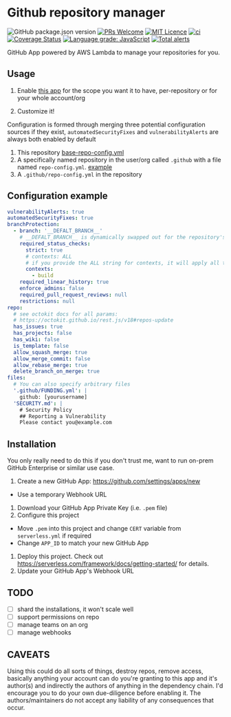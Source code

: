 # Github repository manager

![GitHub package.json version](https://img.shields.io/github/package-json/v/chrisns/repomanager)
[![PRs Welcome](https://img.shields.io/badge/PRs-welcome-brightgreen.svg?style=flat-square)](http://makeapullrequest.com)
[![MIT Licence](https://badges.frapsoft.com/os/mit/mit.png?v=103)](./LICENSE)
[![ci](https://github.com/chrisns/repomanager/workflows/ci/badge.svg?branch=master)](https://github.com/chrisns/repomanager/actions?query=workflow%3Aci+branch%3Amaster)
[![Coverage Status](https://coveralls.io/repos/github/chrisns/repomanager/badge.svg?branch=master)](https://coveralls.io/github/chrisns/repomanager?branch=master)
[![Language grade: JavaScript](https://img.shields.io/lgtm/grade/javascript/g/chrisns/repomanager.svg?logo=lgtm&logoWidth=18)](https://lgtm.com/projects/g/chrisns/repomanager/context:javascript)
[![Total alerts](https://img.shields.io/lgtm/alerts/g/chrisns/repomanager.svg?logo=lgtm&logoWidth=18)](https://lgtm.com/projects/g/chrisns/repomanager/alerts/)

GitHub App powered by AWS Lambda to manage your repositories for you.

## Usage

1. Enable [this app](https://github.com/apps/the-repository-manager) for the scope you want it to have, per-repository or for your whole account/org

2. Customize it!

Configuration is formed through merging three potential configuration sources if they exist, `automatedSecurityFixes` and `vulnerabilityAlerts` are always both enabled by default

1. This repository [base-repo-config.yml](base-repo-config.yml)
2. A specifically named repository in the user/org called `.github` with a file named `repo-config.yml`. [example](https://github.com/chrisns/.github)
3. A `.github/repo-config.yml` in the repository

## Configuration example

```yaml
vulnerabilityAlerts: true
automatedSecurityFixes: true
branchProtection:
  - branch: '__DEFALT_BRANCH__'
    # __DEFALT_BRANCH__ is dynamically swapped out for the repository's default branch
    required_status_checks:
      strict: true
      # contexts: ALL
      # if you provide the ALL string for contexts, it will apply all the checks that were run last against the branch
      contexts:
        - build
    required_linear_history: true
    enforce_admins: false
    required_pull_request_reviews: null
    restrictions: null
repo:
  # see octokit docs for all params:
  # https://octokit.github.io/rest.js/v18#repos-update
  has_issues: true
  has_projects: false
  has_wiki: false
  is_template: false
  allow_squash_merge: true
  allow_merge_commit: false
  allow_rebase_merge: true
  delete_branch_on_merge: true
files:
  # You can also specify arbitrary files
  '.github/FUNDING.yml': |
    github: [yourusername]
  'SECURITY.md': |
    # Security Policy
    ## Reporting a Vulnerability
    Please contact you@example.com
```

## Installation

You only really need to do this if you don't trust me, want to run on-prem GitHub Enterprise or similar use case.

1. Create a new GitHub App: <https://github.com/settings/apps/new>

- Use a temporary Webhook URL

1. Download your GitHub App Private Key (i.e. `.pem` file)
1. Configure this project

- Move `.pem` into this project and change `CERT` variable from `serverless.yml` if required
- Change `APP_ID` to match your new GitHub App

1. Deploy this project. Check out <https://serverless.com/framework/docs/getting-started/> for details.
1. Update your GitHub App's Webhook URL

## TODO

- [ ] shard the installations, it won't scale well
- [ ] support permissions on repo
- [ ] manage teams on an org
- [ ] manage webhooks

## CAVEATS

Using this could do all sorts of things, destroy repos, remove access, basically anything your account can do you're granting to this app and it's author(s) and indirectly the authors of anything in the dependency chain. I'd encourage you to do your own due-diligence before enabling it. The authors/maintainers do not accept any liability of any consequences that occur.
